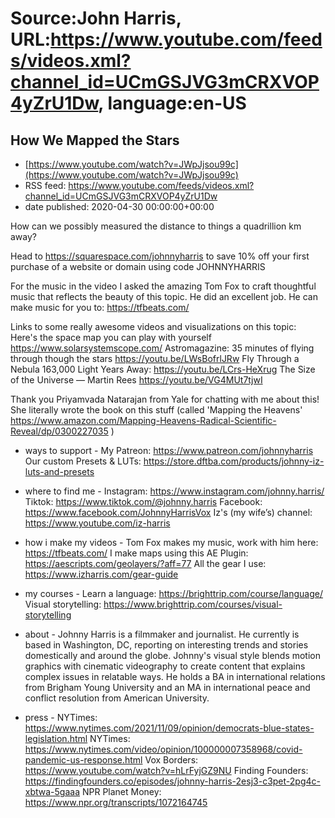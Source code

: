 # Source:John Harris, URL:https://www.youtube.com/feeds/videos.xml?channel_id=UCmGSJVG3mCRXVOP4yZrU1Dw, language:en-US

## How We Mapped the Stars
 - [https://www.youtube.com/watch?v=JWpJjsou99c](https://www.youtube.com/watch?v=JWpJjsou99c)
 - RSS feed: https://www.youtube.com/feeds/videos.xml?channel_id=UCmGSJVG3mCRXVOP4yZrU1Dw
 - date published: 2020-04-30 00:00:00+00:00

How can we possibly measured the distance to things a quadrillion km away?

Head to https://squarespace.com/johnnyharris to save 10% off your first purchase of a website or domain using code JOHNNYHARRIS 

For the music in the video I asked the amazing Tom Fox to craft thoughtful music that reflects the beauty of this topic. He did an excellent job. He can make music for you to: https://tfbeats.com/

Links to some really awesome videos and visualizations on this topic:
Here's the space map you can play with yourself https://www.solarsystemscope.com/
Astromagazine: 35 minutes of flying through though the stars https://youtu.be/LWsBofrlJRw
Fly Through a Nebula 163,000 Light Years Away: https://youtu.be/LCrs-HeXrug
The Size of the Universe — Martin Rees https://youtu.be/VG4MUt7tjwI

Thank you Priyamvada Natarajan from Yale for chatting with me about this! She literally wrote the book on this stuff (called 'Mapping the Heavens' https://www.amazon.com/Mapping-Heavens-Radical-Scientific-Reveal/dp/0300227035 )

- ways to support - 
My Patreon: https://www.patreon.com/johnnyharris
Our custom Presets & LUTs: https://store.dftba.com/products/johnny-iz-luts-and-presets

- where to find me -
Instagram: https://www.instagram.com/johnny.harris/
Tiktok: https://www.tiktok.com/@johnny.harris
Facebook: https://www.facebook.com/JohnnyHarrisVox
Iz's (my wife’s) channel: https://www.youtube.com/iz-harris

- how i make my videos -
Tom Fox makes my music, work with him here: https://tfbeats.com/
I make maps using this AE Plugin: https://aescripts.com/geolayers/?aff=77
All the gear I use: https://www.izharris.com/gear-guide
 
- my courses - 
Learn a language: https://brighttrip.com/course/language/
Visual storytelling: https://www.brighttrip.com/courses/visual-storytelling

- about -
Johnny Harris is a filmmaker and journalist. He currently is based in Washington, DC, reporting on interesting trends and stories domestically and around the globe. Johnny's visual style blends motion graphics with cinematic videography to create content that explains complex issues in relatable ways. He holds a BA in international relations from Brigham Young University and an MA in international peace and conflict resolution from American University.

- press - 
NYTimes: https://www.nytimes.com/2021/11/09/opinion/democrats-blue-states-legislation.html
NYTimes: https://www.nytimes.com/video/opinion/100000007358968/covid-pandemic-us-response.html
Vox Borders: https://www.youtube.com/watch?v=hLrFyjGZ9NU
Finding Founders: https://findingfounders.co/episodes/johnny-harris-2esj3-c3pet-2pg4c-xbtwa-5gaaa
NPR Planet Money: https://www.npr.org/transcripts/1072164745

